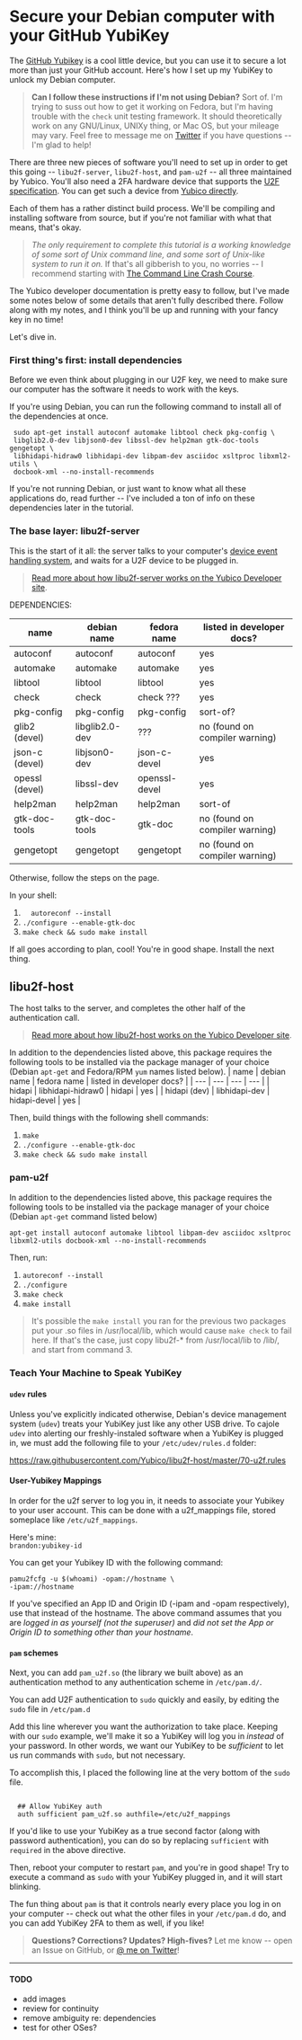 # Secure your Debian computer with your GitHub YubiKey

The [GitHub Yubikey](https://www.yubico.com/why-yubico/for-individuals/github/) is a cool little device, but you can use it to secure a lot more than just your GitHub account. Here's how I set up my YubiKey to unlock my Debian computer.


> **Can I follow these instructions if I'm not using Debian?**
Sort of. I'm trying to suss out how to get it working on Fedora, but I'm having trouble with the `check` unit testing framework. It should theoretically work on any GNU/Linux, UNIXy thing, or Mac OS, but your mileage may vary. Feel free to message me on [Twitter](https://twitter.com/brandon_mn) if you have questions -- I'm glad to help!

There are three new pieces of software you'll need to set up in order to get this going -- `libu2f-server`, `libu2f-host`, and `pam-u2f` -- all three maintained by Yubico. You'll also need a 2FA hardware device that supports the [U2F specification](https://fidoalliance.org/specifications/overview/). You can get such a device from [Yubico directly](https://www.yubico.com/products/yubikey-hardware/fido-u2f-security-key/).

Each of them has a rather distinct build process. We'll be compiling and installing software from source, but if you're not familiar with what that means, that's okay. 

> *The only requirement to complete this tutorial is a working knowledge of some sort of Unix command line, and some sort of Unix-like system to run it on.* If that's all gibberish to you, no worries -- I recommend starting with [The Command Line Crash Course](https://www.yubico.com/why-yubico/for-individuals/github/).

The Yubico developer documentation is pretty easy to follow, but I've made some notes below of some details that aren't fully described there. Follow along with my notes, and I think you'll be up and running with your fancy key in no time!

Let's dive in.

### First thing's first: install dependencies
Before we even think about plugging in our U2F key, we need to make sure our computer has the software it needs to work with the keys.

If you're using Debian, you can run the following command to install all of the dependencies at once. 

```
 sudo apt-get install autoconf automake libtool check pkg-config \
 libglib2.0-dev libjson0-dev libssl-dev help2man gtk-doc-tools gengetopt \
 libhidapi-hidraw0 libhidapi-dev libpam-dev asciidoc xsltproc libxml2-utils \
 docbook-xml --no-install-recommends
```

If you're not running Debian, or just want to know what all these applications do, read further -- I've included a ton of info on these dependencies later in the tutorial.

### The base layer: libu2f-server
This is the start of it all: the server talks to your computer's [device event handling system](https://en.wikipedia.org/wiki/Udev), and waits for a U2F device to be plugged in.

> [Read more about how libu2f-server works on the Yubico Developer site](https://developers.yubico.com/libu2f-server/).


DEPENDENCIES:

| name | debian name | fedora name | listed in developer docs? |
| ---  | ---    | ---    | ---     |
| autoconf | autoconf | autoconf | yes| 
| automake | automake | automake | yes |
| libtool | libtool | libtool | yes |
| check | check | check ??? | yes |
| pkg-config | pkg-config | pkg-config | sort-of? |
| glib2 (devel) | libglib2.0-dev | ??? | no (found on compiler warning) |
| json-c (devel) | libjson0-dev | json-c-devel | yes |
| opessl (devel) | libssl-dev | openssl-devel | yes |
| help2man | help2man | help2man | sort-of |
| gtk-doc-tools | gtk-doc-tools | gtk-doc | no (found on compiler warning) |
| gengetopt | gengetopt | gengetopt | no (found on compiler warning) |

Otherwise, follow the steps on the page.

In your shell:
1. `   autoreconf --install `
2. `./configure --enable-gtk-doc`
3. `make check && sudo make install`

If all goes according to plan, cool! You're in good shape. Install the next thing.

## libu2f-host
The host talks to the server, and completes the other half of the authentication call.

> [Read more about how libu2f-host works on the Yubico Developer site](https://developers.yubico.com/libu2f-host/).

In addition to the dependencies listed above, this package requires the following tools to be installed via the package manager of your choice (Debian `apt-get` and Fedora/RPM `yum` names listed below).
| name | debian name | fedora name | listed in developer docs? |
| ---  | ---    | ---    | ---     |
| hidapi | libhidapi-hidraw0 | hidapi | yes |
| hidapi (dev) | libhidapi-dev | hidapi-devel | yes |

Then, build things with the following shell commands: 

1. `make`
2. `./configure --enable-gtk-doc`
3. `make check && sudo make install`

### pam-u2f

In addition to the dependencies listed above, this package requires the following tools to be installed via the package manager of your choice (Debian `apt-get` command listed below) 

`apt-get install autoconf automake libtool libpam-dev asciidoc xsltproc libxml2-utils docbook-xml --no-install-recommends`

Then, run:

1. `autoreconf --install`
2. `./configure`
3. `make check`
4. `make install`

> It's possible the `make install` you ran for the previous two packages put your .so files in /usr/local/lib, which would cause `make check` to fail here. If that's the case, just copy libu2f-* from /usr/local/lib to /lib/, and start from command 3.

### Teach Your Machine to Speak YubiKey

#### `udev` rules

Unless you've explicitly indicated otherwise, Debian's device management system (`udev`) treats your YubiKey just like any other USB drive.
To cajole `udev` into alerting our freshly-instaled software when a YubiKey is plugged in, we must add the following file to your `/etc/udev/rules.d` folder:

https://raw.githubusercontent.com/Yubico/libu2f-host/master/70-u2f.rules

#### User-Yubikey Mappings
In order for the u2f server to log you in, it needs to associate your Yubikey to your user account.
This can be done with a u2f_mappings file, stored someplace like `/etc/u2f_mappings`.

Here's mine:  
`brandon:yubikey-id`

You can get your Yubikey ID with the following command:

```
pamu2fcfg -u $(whoami) -opam://hostname \
-ipam://hostname
```

If you've specified an App ID and Origin ID (-ipam and -opam respectively), use that instead of the hostname. The above command assumes that you are *logged in as yourself (not the superuser)* and *did not set the App or Origin ID to something other than your hostname*.

#### `pam` schemes

Next, you can add `pam_u2f.so` (the library we built above) as an authentication method to any authentication scheme in `/etc/pam.d/`.

You can add U2F authentication to `sudo` quickly and easily, by editing the `sudo` file in `/etc/pam.d`

Add this line wherever you want the authorization to take place. Keeping with our `sudo` example, we'll make it so a YubiKey will log you in *instead* of your password. In other words, we want our YubiKey to be *sufficient* to let us run commands with `sudo`, but not necessary.

To accomplish this, I placed the following line at the very bottom of the `sudo` file.

```
  
  ## Allow YubiKey auth
  auth sufficient pam_u2f.so authfile=/etc/u2f_mappings

```

If you'd like to use your YubiKey as a true second factor (along with password authentication), you can do so by replacing `sufficient` with `required` in the above directive.

Then, reboot your computer to restart `pam`, and you're in good shape! Try to execute a command as `sudo` with your YubiKey plugged in, and it will start blinking.


The fun thing about `pam` is that it controls nearly every place you log in on your computer -- check out what the other files in your `/etc/pam.d` do, and you can add YubiKey 2FA to them as well, if you like!

> **Questions? Corrections? Updates? High-fives?**
Let me know -- open an Issue on GitHub, or [@ me on Twitter](https://twitter.com/brandon_mn)!

-----

#### TODO
* add images
* review for continuity
* remove ambiguity re: dependencies
* test for other OSes?
